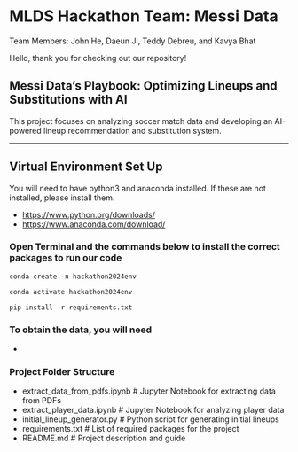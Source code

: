 # MLDS Hackathon Team: Messi Data

Team Members: John He, Daeun Ji, Teddy Debreu, and Kavya Bhat

Hello, thank you for checking out our repository!

## Messi Data’s Playbook: Optimizing Lineups and Substitutions with AI
This project focuses on analyzing soccer match data and developing an AI-powered lineup recommendation and substitution system.

---
## Virtual Environment Set Up
You will need to have python3 and anaconda installed. If these are not installed, please install them.
- https://www.python.org/downloads/
- https://www.anaconda.com/download/

### Open Terminal and the commands below to install the correct packages to run our code
`conda create -n hackathon2024env`

`conda activate hackathon2024env`

`pip install -r requirements.txt`

### To obtain the data, you will need
- 

### Project Folder Structure
- extract_data_from_pdfs.ipynb   # Jupyter Notebook for extracting data from PDFs
- extract_player_data.ipynb      # Jupyter Notebook for analyzing player data
- initial_lineup_generator.py    # Python script for generating initial lineups
- requirements.txt               # List of required packages for the project
- README.md                      # Project description and guide
